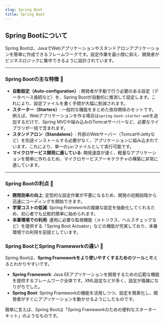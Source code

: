 ```yaml
---
slug: Spring Boot
title: Spring Boot
---
```


## Spring Bootについて

Spring Bootは、JavaでWebアプリケーションやスタンドアロンアプリケーションを簡単に作成できるフレームワークです。設定作業を最小限に抑え、開発者がビジネスロジックに集中できるように設計されています。

---

### Spring Bootの主な特徴 🚀

* **自動設定（Auto-configuration）**: 開発者が手動で行う必要のある設定（データベース接続など）を、Spring Bootが自動的に推測して設定します。これにより、設定ファイルを書く手間が大幅に削減されます。
* **スターター（Starters）**: 一般的な機能をまとめた依存関係のセットです。例えば、Webアプリケーションを作る場合は`spring-boot-starter-web`を追加するだけで、Spring MVCや組み込みのTomcatサーバーなど、必要なライブラリが一括で含まれます。
* **スタンドアロン（Standalone）**: 外部のWebサーバー（TomcatやJettyなど）を別途インストールする必要がなく、アプリケーションに組み込まれています。これにより、単一の`jar`ファイルとして実行可能です。
* **マイクロサービス開発に適している**: 開発速度が速く、軽量なアプリケーションを簡単に作れるため、マイクロサービスアーキテクチャの構築に非常に適しています。

---

### Spring Bootの利点 💪

* **開発効率の向上**: 定型的な設定作業が不要になるため、開発の初期段階から迅速にコーディングを開始できます。
* **学習コストの低減**: Spring Frameworkの複雑な設定を抽象化してくれるため、初心者でも比較的簡単に始められます。
* **本番環境での利用**: 運用に必要な監視機能（メトリクス、ヘルスチェックなど）を提供する「Spring Boot Actuator」などの機能が充実しており、本番環境での利用を前提としています。

### Spring BootとSpring Frameworkの違い 🧐

Spring Bootは、**Spring Frameworkをより使いやすくするためのツール**と考えるとわかりやすいです。

* **Spring Framework**: Java EEアプリケーションを開発するための広範な機能を提供するフレームワーク全体です。XML設定などが多く、設定が複雑になりがちでした。
* **Spring Boot**: Spring Frameworkの機能を活用しつつ、設定を簡素化し、開発者がすぐにアプリケーションを動かせるようにしたものです。

簡単に言えば、Spring Bootは「Spring Frameworkのための便利なスターターキット」のようなものです。
